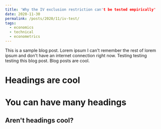 ```yaml
---
title: 'Why the IV exclusion restriction can't be tested empirically'
date: 2020-11-30
permalink: /posts/2020/11/iv-test/
tags:
  - economics
  - technical
  - econometrics
---
```


This is a sample blog post. Lorem ipsum I can't remember the rest of lorem ipsum and don't have an internet connection right now. Testing testing testing this blog post. Blog posts are cool.

Headings are cool
======

You can have many headings
======

Aren't headings cool?
------